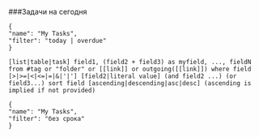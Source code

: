 


###Задачи на сегодня

```todoist
{
"name": "My Tasks",
"filter": "today | overdue"
}
```





```dataview 
[list|table|task] field1, (field2 + field3) as myfield, ..., fieldN from #tag or "folder" or [[link]] or outgoing([[link]]) where field [>|>=|<|<=|=|&|'|'] [field2|literal value] (and field2 ...) (or field3...) sort field [ascending|descending|asc|desc] (ascending is implied if not provided) 
```











```todoist
{
"name": "My Tasks",
"filter": "без срока"
}
```